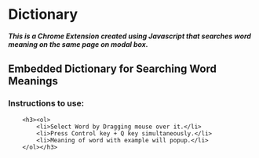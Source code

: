 # Dictionary
**_This is a Chrome Extension created using Javascript that searches word meaning on the same page on modal box._**
## Embedded Dictionary for Searching Word Meanings
### Instructions to use:
        <h3><ol>
            <li>Select Word by Dragging mouse over it.</li>
            <li>Press Control key + Q key simultaneously.</li>
            <li>Meaning of word with example will popup.</li>
        </ol></h3>
